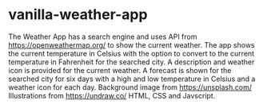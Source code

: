 # vanilla-weather-app
The Weather App has a search engine and uses API from
https://openweathermap.org/ to show the current weather. The app
shows the current temperature in Celsius with the option to convert to
the current temperature in Fahrenheit for the searched city. A
description and weather icon is provided for the current weather.
A forecast is shown for the searched city for six days with a high
and low temperature in Celsius and a weather icon for each
day. Background image from https://unsplash.com/ Illustrations
from https://undraw.co/
HTML, CSS and Javscript.
